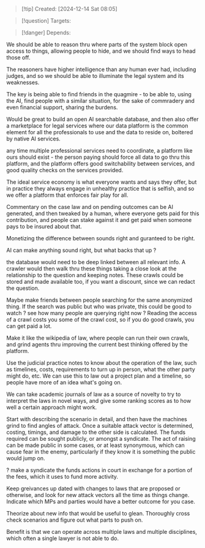 
>[!tip] Created: [2024-12-14 Sat 08:05]

>[!question] Targets: 

>[!danger] Depends: 

We should be able to reason thru where parts of the system block open access to things, allowing people to hide, and we should find ways to head those off.

The reasoners have higher intelligence than any human ever had, including judges, and so we should be able to illuminate the legal system and its weaknesses.

The key is being able to find friends in the quagmire - to be able to, using the AI, find people with a similar situation, for the sake of commradery and even financial support, sharing the burdens.

Would be great to build an open AI searchable database, and then also offer a marketplace for legal services where our data platform is the common element for all the professionals to use and the data to reside on, boltered by native AI services.

any time multiple professional services need to coordinate, a platform like ours should exist - the person paying should force all data to go thru this platform, and the platform offers good switchability between services, and good quality checks on the services provided.

The ideal service economy is what everyone wants and says they offer, but in practice they always engage in unhealthy practice that is selfish, and so we offer a platform that enforces fair play for all.

Commentary on the case law and on pending outcomes can be AI generated, and then tweaked by a human, where everyone gets paid for this contribution, and people can stake against it and get paid when someone pays to be insured about that.

Monetizing the difference between sounds right and guranteed to be right.  

AI can make anything sound right, but what backs that up ?

the database would need to be deep linked between all relevant info.  A crawler would then walk thru these things taking a close look at the relationship to the question and keeping notes.  These crawls could be stored and made available too, if you want a discount, since we can redact the question.

Maybe make friends between people searching for the same anonymized thing.
If the search was public but who was private, this could be good to watch ? see how many people are querying right now ?  Reading the access of a crawl costs you some of the crawl cost, so if you do good crawls, you can get paid a lot.

Make it like the wikipedia of law, where people can run their own crawls, and grind agents thru improving the current best thinking offered by the platform.

Use the judicial practice notes to know about the operation of the law, such as timelines, costs, requirements to turn up in person, what the other party might do, etc.  We can use this to law out a project plan and a timeline, so people have more of an idea what's going on.

We can take academic journals of law as a source of novelty to try to interpret the laws in novel ways, and give some ranking scores as to how well a certain approach might work.

Start with describing the scenario in detail, and then have the machines grind to find angles of attack.  Once a suitable attack vector is determined, costing, timings, and damage to the other side is calculated.  The funds required can be sought publicly, or amongst a syndicate.  The act of raising can be made public in some cases, or at least synonymous, which can cause fear in the enemy, particularly if they know it is something the public would jump on.

? make a syndicate the funds actions in court in exchange for a portion of the fees, which it uses to fund more activity.

Keep greivances up dated with changes to laws that are proposed or otherwise, and look for new attack vectors all the time as things change.
Indicate which MPs and parties would have a better outcome for you case.

Theorize about new info that would be useful to glean.  Thoroughly cross check scenarios and figure out what parts to push on.

Benefit is that we can operate across multiple laws and multiple disciplines, which often a single lawyer is not able to do.